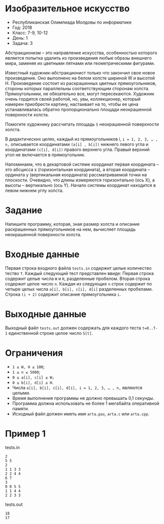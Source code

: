 # Изобразительное искусство
* Республиканская Олимпиада Молдовы по информатике
* Год: 2018
* Класс: 7-9, 10-12
* День: 1
* Задача: 3

Абстракционизм – это направление искусства, особенностью которого является
попытка удалить из произведения любые образы внешнего мира, заменяя их цветными
пятнами или геометрическими фигурами.

Известный художник-абстракционист только что закончил свое новое произведение.
Оно выполнено на белом холсте шириной W и высотой H. Произведение состоит из
раскрашенных цветных прямоугольников, стороны которых параллельны соответствующим
сторонам холста. Прямоугольники, не обязательно все, могут пересекаются.
Художник очень гордится своей работой, но, увы, коллекционер, который намерен
приобрести картину, настаивает на то, чтобы ее цена устанавливалась обратно
пропорционально площади неокрашенной поверхности холста.

Помогите художнику рассчитать площадь `S` неокрашенной поверхности холста.

В дидактических целях, каждый из прямоугольников i, `i = 1, 2, 3, … , n,` описывается
координатами `(a[i] , b[i])` нижнего левого угла и координатами `(c[i], d[i])` правого верхнего угла.
Правый верхний угол не включается в прямоугольник.

Напоминаем, что в декартовой системе координат первая координата – это абсцисса x
(горизонтальная координата), а вторая координата – ордината y (вертикальная координата)
рассматриваемой точки на плоскости. Очевидно, что длины измеряются горизонтально (ось
X), а высоты – вертикально (ось Y). Начало системы координат находится в левом нижнем
углу холста.


# Задание
Напишите программу, которая, зная размер холста и описание раскрашенных
прямоугольников на нем, вычисляет площадь неокрашенной поверхности холста.

# Входные данные
Первая строка входного файла `tests.in` содержит целые количество тество `T`.
Каждый следующий тест представлен ввиде:
Первая строка содержит целые числа `W` и `H`, разделенные пробелом. 
Вторая строка содержит целое число `n`. 
Каждая из следующих `n` строк содержит по четыре целых числа `a[i], b[i], c[i], d[i]` разделенных пробелами. 
Строка `(i + 2)` содержит описание прямоугольника `i`.

# Выходные данные 
Выходный файл `tests.out` должен содержать для каждого теста `t=0..T-1` единственной строке целое число `S[t]`.

# Ограничения 
* `1 ≤ W, H ≤ 100`; 
* `1 ≤ n ≤ 5000`; 
* `0 ≤ a[i], c[i] ≤ W;` 
* `0 ≤ b[i], d[i] ≤ H`. 
* Числа `a[i], b[i], c[i], d[i], i = 1, 2, 3, … , n,` являются целыми. 
* Время выполнения программы не должно превышать 0,1 секунды. 
* Программа должна использовать не более 1 мегабайта оперативной памяти. 
* Исходный файл должен иметь имя `arta.pas`, `arta.c` или `arta.cpp`.


# Пример 1
tests.in
```
2
5 5
2
1 1 3 3
2 2 4 4
6 7
3
0 0 5 5
1 1 4 4
2 2 3 3
```

tests.out
```
18
17
```


